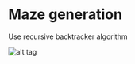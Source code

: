 # Maze generation

Use recursive backtracker algorithm

![alt tag](https://github.com/wang-nima/SDL/blob/master/maze.png)
